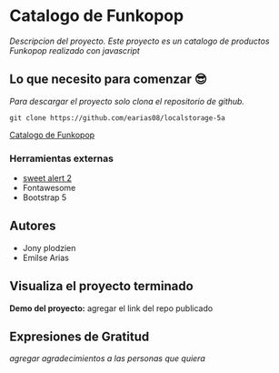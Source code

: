 # Catalogo de Funkopop

_Descripcion del proyecto. Este proyecto es un catalogo de productos Funkopop realizado con javascript_

## Lo que necesito para comenzar 😎

_Para descargar el proyecto solo clona el repositorio de github._

`git clone https://github.com/earias08/localstorage-5a`


[Catalogo de Funkopop](https://github.com/earias08/localstorage-5a)

### Herramientas externas

- [sweet alert 2](https://sweetalert2.github.io/)
- Fontawesome 
- Bootstrap 5

## Autores 

- Jony plodzien
- Emilse Arias

## Visualiza el proyecto terminado

**Demo del proyecto:** agregar el link del repo publicado

## Expresiones de Gratitud

_agregar agradecimientos a las personas que quiera_
